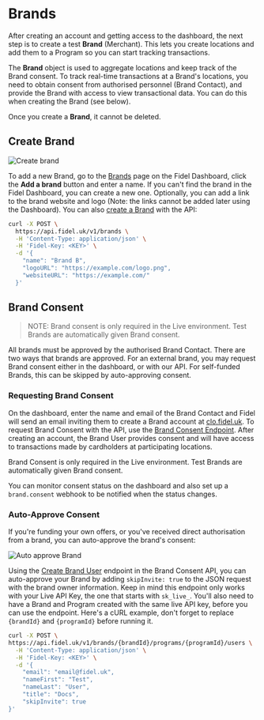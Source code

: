 # Brands

After creating an account and getting access to the dashboard, the next step is to create a test **Brand** (Merchant). This lets you create locations and add them to a Program so you can start tracking transactions.

The **Brand** object is used to aggregate locations and keep track of the Brand consent. To track real-time transactions at a Brand's locations, you need to obtain consent from authorised personnel (Brand Contact), and provide the Brand with access to view transactional data. You can do this when creating the Brand (see below).

Once you create a **Brand**, it cannot be deleted.

## Create Brand

![Create brand](https://docs.fidel.uk/assets/images/gifs/create-brand.gif "Create brand")

To add a new Brand, go to the [Brands](https://dashboard.fidel.uk/brands) page on the Fidel Dashboard, click the **Add a brand** button and enter a name. If you can't find the brand in the Fidel Dashboard, you can create a new one. Optionally, you can add a link to the brand website and logo (Note: the links cannot be added later using the Dashboard). You can also [create a Brand](https://reference.fidel.uk/reference/create-brand) with the API:

```bash
curl -X POST \
  https://api.fidel.uk/v1/brands \
  -H 'Content-Type: application/json' \
  -H 'Fidel-Key: <KEY>' \
  -d '{
    "name": "Brand B",
    "logoURL": "https://example.com/logo.png",
    "websiteURL": "https://example.com/"
  }'
```

## Brand Consent

> NOTE: Brand consent is only required in the Live environment. Test Brands are automatically given Brand consent.

All brands must be approved by the authorised Brand Contact. There are two ways that brands are approved. For an external brand, you may request Brand consent either in the dashboard, or with our API. For self-funded Brands, this can be skipped by auto-approving consent.

### Requesting Brand Consent

On the dashboard, enter the name and email of the Brand Contact and Fidel will send an email inviting them to create a Brand account at [clo.fidel.uk](https://clo.fidel.uk). To request Brand Consent with the API, use the [Brand Consent Endpoint](https://reference.fidel.uk/reference/create-brand-user). After creating an account, the Brand User provides consent and will have access to transactions made by cardholders at participating locations.

<div class="info-box">
Brand Consent is only required in the Live environment. Test Brands are automatically given Brand consent.
</div>

You can monitor consent status on the dashboard and also set up a `brand.consent` webhook to be notified when the status changes.

### Auto-Approve Consent

If you're funding your own offers, or you've received direct authorisation from a brand, you can auto-approve the brand's consent:

![Auto approve Brand](https://docs.fidel.uk/assets/images/autoapproveConsent.png "auto-approve brand")

Using the [Create Brand User](https://reference.fidel.uk/reference/create-brand-user) endpoint in the Brand Consent API, you can auto-approve your Brand by adding `skipInvite: true` to the JSON request with the brand owner information. Keep in mind this endpoint only works with your Live API Key, the one that starts with `sk_live_`. You'll also need to have a Brand and Program created with the same live API key, before you can use the endpoint. Here's a cURL example, don't forget to replace `{brandId}` and `{programId}` before running it.

```sh
curl -X POST \
https://api.fidel.uk/v1/brands/{brandId}/programs/{programId}/users \
  -H 'Content-Type: application/json' \
  -H 'Fidel-Key: <KEY>' \
  -d '{
    "email": "email@fidel.uk",
    "nameFirst": "Test",
    "nameLast": "User",
    "title": "Docs",
    "skipInvite": true
}'
```
